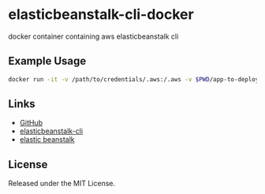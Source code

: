 elasticbeanstalk-cli-docker
===========================
docker container containing aws elasticbeanstalk cli


Example Usage
-------------

```bash
docker run -it -v /path/to/credentials/.aws:/.aws -v $PWD/app-to-deploy:/src/app -w /src/app checktheflow/elasticbeanstalk-cli eb init
```

Links
-----

- [GitHub](https://github.com/checktheflow/elasticbeanstalk-cli-docker)
- [elasticbeanstalk-cli](https://docs.aws.amazon.com/elasticbeanstalk/latest/dg/eb-cli3.html)
- [elastic beanstalk](https://aws.amazon.com/elasticbeanstalk/)


License
-------

Released under the MIT License.
